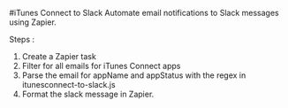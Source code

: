 #iTunes Connect to Slack
Automate email notifications to Slack messages using Zapier.

Steps :

1. Create a Zapier task 
2. Filter for all emails for iTunes Connect apps
3. Parse the email for appName and appStatus with the regex in itunesconnect-to-slack.js
4. Format the slack message in Zapier.
